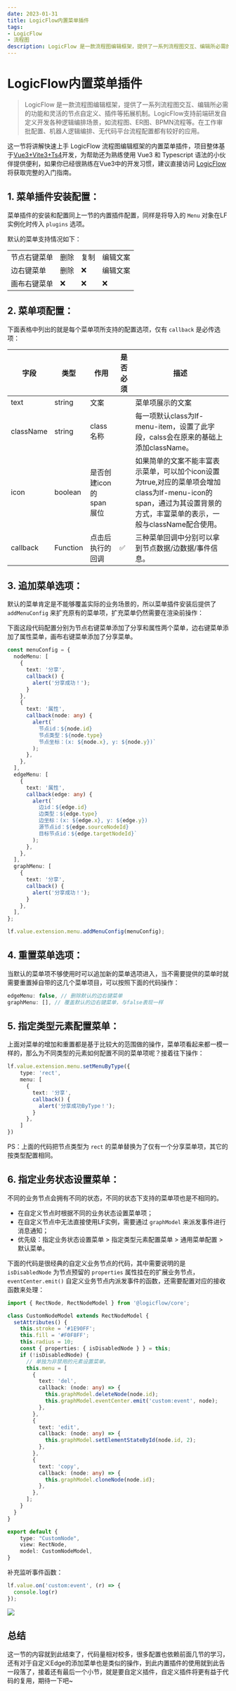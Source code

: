```yaml
---
date: 2023-01-31
title: LogicFlow内置菜单插件
tags:
- LogicFlow
- 流程图
description: LogicFlow 是一款流程图编辑框架，提供了一系列流程图交互、编辑所必需的功能和灵活的节点自定义、插件等拓展机制。LogicFlow支持前端研发自定义开发各种逻辑编排场景，如流程图、ER图、BPMN流程等。在工作审批配置、机器人逻辑编排、无代码平台流程配置都有较好的应用。
---
```


# LogicFlow内置菜单插件

>LogicFlow 是一款流程图编辑框架，提供了一系列流程图交互、编辑所必需的功能和灵活的节点自定义、插件等拓展机制。LogicFlow支持前端研发自定义开发各种逻辑编排场景，如流程图、ER图、BPMN流程等。在工作审批配置、机器人逻辑编排、无代码平台流程配置都有较好的应用。

这一节将讲解快速上手 LogicFlow 流程图编辑框架的内置菜单插件，项目整体基于[Vue3+Vite3+Ts4](https://1024code.com/codecubes/0z9xIZl)开发，为帮助还为熟练使用 Vue3 和 Typescript 语法的小伙伴提供便利，如果你已经很熟练在Vue3中的开发习惯，建议直接访问 [LogicFlow](http://logic-flow.org/) 将获取完整的入门指南。

## 1. 菜单插件安装配置：

菜单插件的安装和配置同上一节的内置插件配置，同样是将导入的 `Menu` 对象在LF实例化时传入 `plugins` 选项。

默认的菜单支持情况如下：

|             |      |      |         |
| ----------- | ---- | ---- | ------- |
| 节点右键菜单 | 删除 | 复制 | 编辑文案 |
| 边右键菜单 | 删除 | ❌ | 编辑文案 |
| 画布右键菜单 | ❌ | ❌ | ❌ |

## 2. 菜单项配置：

下面表格中列出的就是每个菜单项所支持的配置选项，仅有 `callback` 是必传选项：

| 字段 | 类型 | 作用 | 是否必须 | 描述 |
| --- | ---- | ---- | ---- | ---- |
| text | string | 文案 |  | 菜单项展示的文案 |
| className | string | class名称 |  | 每一项默认class为lf-menu-item，设置了此字段，calss会在原来的基础上添加className。 |
| icon | boolean | 是否创建icon的span展位 |  | 如果简单的文案不能丰富表示菜单，可以加个icon设置为true,对应的菜单项会增加class为lf-menu-icon的span，通过为其设置背景的方式，丰富菜单的表示，一般与className配合使用。 |
| callback | Function | 点击后执行的回调 | ✅ | 三种菜单回调中分别可以拿到节点数据/边数据/事件信息。 |

## 3. 追加菜单选项：

默认的菜单肯定是不能够覆盖实际的业务场景的，所以菜单插件安装后提供了 `addMenuConfig` 来扩充原有的菜单项，扩充菜单仍然需要在渲染前操作：

下面这段代码配置分别为节点右键菜单添加了分享和属性两个菜单，边右键菜单添加了属性菜单，画布右键菜单添加了分享菜单。

```typescript
const menuConfig = {
  nodeMenu: [
    {
      text: '分享',
      callback() {
        alert('分享成功！');
      }
    },
    {
      text: '属性',
      callback(node: any) {
        alert(`
          节点id：${node.id}
          节点类型：${node.type}
          节点坐标：(x: ${node.x}, y: ${node.y})`
        );
      },
    },
  ],
  edgeMenu: [
    {
      text: '属性',
      callback(edge: any) {
        alert(`
          边id：${edge.id}
          边类型：${edge.type}
          边坐标：(x: ${edge.x}, y: ${edge.y})
          源节点id：${edge.sourceNodeId}
          目标节点id：${edge.targetNodeId}`
        );
      },
    },
  ],
  graphMenu: [
    {
      text: '分享',
      callback() {
        alert('分享成功！');
      }
    },
  ],
};

lf.value.extension.menu.addMenuConfig(menuConfig);
```

## 4. 重置菜单选项：

当默认的菜单项不够使用时可以追加新的菜单选项进入，当不需要提供的菜单时就需要重置掉自带的这几个菜单项目，可以按照下面的代码操作：

```typescript
edgeMenu: false, // 删除默认的边右键菜单
graphMenu: [], // 覆盖默认的边右键菜单，与false表现一样
```

## 5. 指定类型元素配置菜单：

上面对菜单的增加和重置都是基于比较大的范围做的操作，菜单项看起来都一模一样的，那么为不同类型的元素如何配置不同的菜单项呢？接着往下操作：

```typescript
lf.value.extension.menu.setMenuByType({
    type: 'rect',
    menu: [
      {
        text: '分享',
        callback() {
          alert('分享成功ByType！');
        }
      },
    ]
})
```

PS：上面的代码把节点类型为 `rect` 的菜单替换为了仅有一个分享菜单项，其它的按类型配置相同。

## 6. 指定业务状态设置菜单：

不同的业务节点会拥有不同的状态，不同的状态下支持的菜单项也是不相同的。

- 在自定义节点时根据不同的业务状态设置菜单项；
- 在自定义节点中无法直接使用LF实例，需要通过 `graphModel` 来派发事件进行消息通知；
- 优先级：指定业务状态设置菜单 > 指定类型元素配置菜单 > 通用菜单配置 > 默认菜单。

下面的代码是很经典的自定义业务节点的代码，其中需要说明的是 `isDisabledNode` 为节点预留的 `properties` 属性挂在的扩展业务节点，`eventCenter.emit()` 自定义业务节点内派发事件的函数，还需要配置对应的接收函数来处理：

```typescript
import { RectNode, RectNodeModel } from '@logicflow/core';

class CustomNodeModel extends RectNodeModel {
  setAttributes() {
    this.stroke = '#1E90FF';
    this.fill = '#F0F8FF';
    this.radius = 10;
    const { properties: { isDisabledNode } } = this;
    if (!isDisabledNode) {
      // 单独为非禁用的元素设置菜单。
      this.menu = [
        {
          text: 'del',
          callback: (node: any) => {
            this.graphModel.deleteNode(node.id);
            this.graphModel.eventCenter.emit('custom:event', node);
          },
        },
        {
          text: 'edit',
          callback: (node: any) => {
            this.graphModel.setElementStateById(node.id, 2);
          },
        },
        {
          text: 'copy',
          callback: (node: any) => {
            this.graphModel.cloneNode(node.id);
          },
        },
      ];
    }
  }
}

export default {
    type: "CustomNode",
    view: RectNode,
    model: CustomNodeModel,
}
```

补充监听事件函数：
```typescript
lf.value.on('custom:event', (r) => {
  console.log(r)
});
```

![](https://p3-juejin.byteimg.com/tos-cn-i-k3u1fbpfcp/62c12dc8a3de415cab55ea547c3e08ae~tplv-k3u1fbpfcp-zoom-1.image)

## 总结

这一节的内容就到此结束了，代码量相对校多，很多配置也依赖前面几节的学习，还有对于自定义Edge的添加菜单也是类似的操作，到此内置插件的使用就到此告一段落了，接着还有最后一个小节，就是要自定义插件，自定义插件将更有益于代码的复用，期待一下吧~

<Comment />
